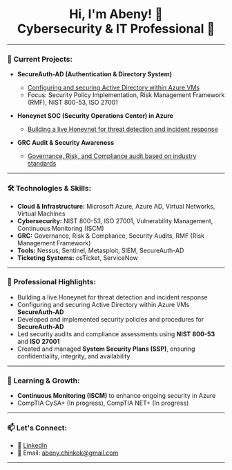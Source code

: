  

<h1 align="center">Hi, I'm Abeny! 👋 <br/>Cybersecurity & IT Professional 🚀</h1>

---

### 🚀 **Current Projects:**
- **SecureAuth-AD (Authentication & Directory System)**
  - [Configuring and securing Active Directory within Azure VMs](https://github.com/abenykenti/Azure-Active-Directory.git)  
  - Focus: Security Policy Implementation, Risk Management Framework (RMF), NIST 800-53, ISO 27001

- **Honeynet SOC (Security Operations Center) in Azure**
  - [Building a live Honeynet for threat detection and incident response](https://github.com/abenykenti/Azure-Honeynet-SOC.git)  

- **GRC Audit & Security Awareness**
  - [Governance, Risk, and Compliance audit based on industry standards](https://github.com/abenykenti/Governance-Risk-and-Compliance-Audit-and-Security-Awareness.git)  

---

### 🛠 **Technologies & Skills:**
- **Cloud & Infrastructure:** Microsoft Azure, Azure AD, Virtual Networks, Virtual Machines  
- **Cybersecurity:** NIST 800-53, ISO 27001, Vulnerability Management, Continuous Monitoring (ISCM)  
- **GRC:** Governance, Risk & Compliance, Security Audits, RMF (Risk Management Framework)  
- **Tools:** Nessus, Sentinel, Metasploit, SIEM, SecureAuth-AD  
- **Ticketing Systems:** osTicket, ServiceNow  

---

### 💼 **Professional Highlights:**
- Building a live Honeynet for threat detection and incident response 
- Configuring and securing Active Directory within Azure VMs **SecureAuth-AD**
- Developed and implemented security policies and procedures for **SecureAuth-AD**
- Led security audits and compliance assessments using **NIST 800-53** and **ISO 27001**
- Created and managed **System Security Plans (SSP)**, ensuring confidentiality, integrity, and availability  

---

### 🌱 **Learning & Growth:**
- **Continuous Monitoring (ISCM)** to enhance ongoing security in Azure
- CompTIA CySA+ (In progress), CompTIA NET+ (In progress)

---

### 📫 **Let's Connect:**
- 💼 [LinkedIn](https://www.linkedin.com/in/your-profile)
- 📧 Email: [abeny.chinkok@gmail.com](mailto:abeny.chinkok@gmail.com)

---
